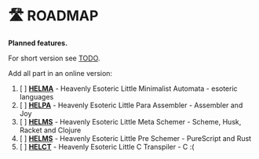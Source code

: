 # 🛣️ ROADMAP

**Planned features.**

For short version see [TODO](TODO.md).

Add all part in an online version:
1. [ ] **[HELMA](helma)** - Heavenly Esoteric Little Minimalist Automata - esoteric languages
2. [ ] **[HELPA](helpa)** - Heavenly Esoteric Little Para Assembler - Assembler and Joy
3. [ ] **[HELMS](helms)** - Heavenly Esoteric Little Meta Schemer - Scheme, Husk, Racket and Clojure
4. [ ] **[HELMS](helps)** - Heavenly Esoteric Little Pre Schemer - PureScript and Rust
5. [ ] **[HELCT](helct)** - Heavenly Esoteric Little C Transpiler - C :(
